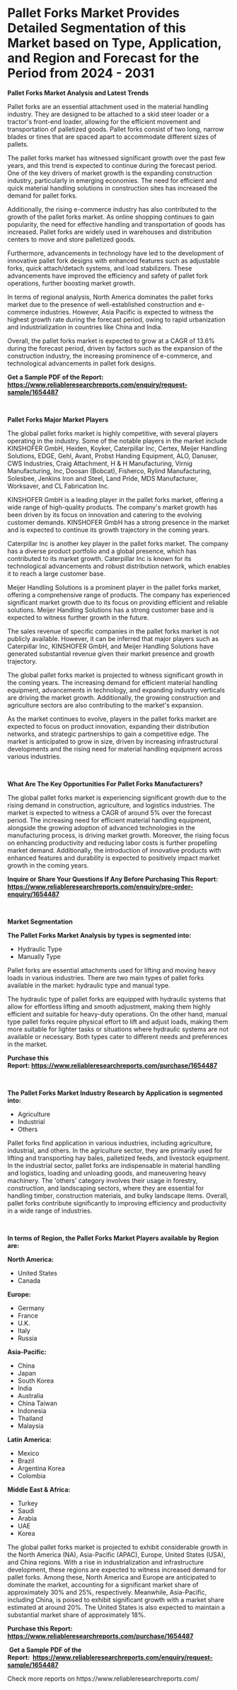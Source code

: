 <p><h1>Pallet Forks Market Provides Detailed Segmentation of this Market based on Type, Application, and Region and Forecast for the Period from 2024 - 2031</h1></p><p><strong>Pallet Forks Market Analysis and Latest Trends</strong></p>
<p><p>Pallet forks are an essential attachment used in the material handling industry. They are designed to be attached to a skid steer loader or a tractor's front-end loader, allowing for the efficient movement and transportation of palletized goods. Pallet forks consist of two long, narrow blades or tines that are spaced apart to accommodate different sizes of pallets.</p><p>The pallet forks market has witnessed significant growth over the past few years, and this trend is expected to continue during the forecast period. One of the key drivers of market growth is the expanding construction industry, particularly in emerging economies. The need for efficient and quick material handling solutions in construction sites has increased the demand for pallet forks.</p><p>Additionally, the rising e-commerce industry has also contributed to the growth of the pallet forks market. As online shopping continues to gain popularity, the need for effective handling and transportation of goods has increased. Pallet forks are widely used in warehouses and distribution centers to move and store palletized goods.</p><p>Furthermore, advancements in technology have led to the development of innovative pallet fork designs with enhanced features such as adjustable forks, quick attach/detach systems, and load stabilizers. These advancements have improved the efficiency and safety of pallet fork operations, further boosting market growth.</p><p>In terms of regional analysis, North America dominates the pallet forks market due to the presence of well-established construction and e-commerce industries. However, Asia Pacific is expected to witness the highest growth rate during the forecast period, owing to rapid urbanization and industrialization in countries like China and India.</p><p>Overall, the pallet forks market is expected to grow at a CAGR of 13.6% during the forecast period, driven by factors such as the expansion of the construction industry, the increasing prominence of e-commerce, and technological advancements in pallet fork designs.</p></p>
<p><strong>Get a Sample PDF of the Report:&nbsp; <a href="https://www.reliableresearchreports.com/enquiry/request-sample/1654487">https://www.reliableresearchreports.com/enquiry/request-sample/1654487</a></strong></p>
<p>&nbsp;</p>
<p><strong>Pallet Forks Major Market Players</strong></p>
<p><p>The global pallet forks market is highly competitive, with several players operating in the industry. Some of the notable players in the market include KINSHOFER GmbH, Heiden, Koyker, Caterpillar Inc, Certex, Meijer Handling Solutions, EDGE, Gehl, Avant, Probst Handing Equipment, ALO, Danuser, CWS Industries, Craig Attachment, H & H Manufacturing, Virnig Manufacturing, Inc, Doosan (Bobcat), Fisherco, Rylind Manufacturing, Solesbee, Jenkins Iron and Steel, Land Pride, MDS Manufacturer, Worksaver, and CL Fabrication Inc.</p><p>KINSHOFER GmbH is a leading player in the pallet forks market, offering a wide range of high-quality products. The company's market growth has been driven by its focus on innovation and catering to the evolving customer demands. KINSHOFER GmbH has a strong presence in the market and is expected to continue its growth trajectory in the coming years.</p><p>Caterpillar Inc is another key player in the pallet forks market. The company has a diverse product portfolio and a global presence, which has contributed to its market growth. Caterpillar Inc is known for its technological advancements and robust distribution network, which enables it to reach a large customer base.</p><p>Meijer Handling Solutions is a prominent player in the pallet forks market, offering a comprehensive range of products. The company has experienced significant market growth due to its focus on providing efficient and reliable solutions. Meijer Handling Solutions has a strong customer base and is expected to witness further growth in the future.</p><p>The sales revenue of specific companies in the pallet forks market is not publicly available. However, it can be inferred that major players such as Caterpillar Inc, KINSHOFER GmbH, and Meijer Handling Solutions have generated substantial revenue given their market presence and growth trajectory.</p><p>The global pallet forks market is projected to witness significant growth in the coming years. The increasing demand for efficient material handling equipment, advancements in technology, and expanding industry verticals are driving the market growth. Additionally, the growing construction and agriculture sectors are also contributing to the market's expansion.</p><p>As the market continues to evolve, players in the pallet forks market are expected to focus on product innovation, expanding their distribution networks, and strategic partnerships to gain a competitive edge. The market is anticipated to grow in size, driven by increasing infrastructural developments and the rising need for material handling equipment across various industries.</p></p>
<p>&nbsp;</p>
<p><strong>What Are The Key Opportunities For Pallet Forks Manufacturers?</strong></p>
<p><p>The global pallet forks market is experiencing significant growth due to the rising demand in construction, agriculture, and logistics industries. The market is expected to witness a CAGR of around 5% over the forecast period. The increasing need for efficient material handling equipment, alongside the growing adoption of advanced technologies in the manufacturing process, is driving market growth. Moreover, the rising focus on enhancing productivity and reducing labor costs is further propelling market demand. Additionally, the introduction of innovative products with enhanced features and durability is expected to positively impact market growth in the coming years.</p></p>
<p><strong>Inquire or Share Your Questions If Any Before Purchasing This Report: <a href="https://www.reliableresearchreports.com/enquiry/pre-order-enquiry/1654487">https://www.reliableresearchreports.com/enquiry/pre-order-enquiry/1654487</a></strong></p>
<p>&nbsp;</p>
<p><strong>Market Segmentation</strong></p>
<p><strong>The Pallet Forks Market Analysis by types is segmented into:</strong></p>
<p><ul><li>Hydraulic Type</li><li>Manually Type</li></ul></p>
<p><p>Pallet forks are essential attachments used for lifting and moving heavy loads in various industries. There are two main types of pallet forks available in the market: hydraulic type and manual type. </p><p>The hydraulic type of pallet forks are equipped with hydraulic systems that allow for effortless lifting and smooth adjustment, making them highly efficient and suitable for heavy-duty operations. On the other hand, manual type pallet forks require physical effort to lift and adjust loads, making them more suitable for lighter tasks or situations where hydraulic systems are not available or necessary. Both types cater to different needs and preferences in the market.</p></p>
<p><strong>Purchase this Report:&nbsp;<a href="https://www.reliableresearchreports.com/purchase/1654487">https://www.reliableresearchreports.com/purchase/1654487</a></strong></p>
<p>&nbsp;</p>
<p><strong>The Pallet Forks Market Industry Research by Application is segmented into:</strong></p>
<p><ul><li>Agriculture</li><li>Industrial</li><li>Others</li></ul></p>
<p><p>Pallet forks find application in various industries, including agriculture, industrial, and others. In the agriculture sector, they are primarily used for lifting and transporting hay bales, palletized feeds, and livestock equipment. In the industrial sector, pallet forks are indispensable in material handling and logistics, loading and unloading goods, and maneuvering heavy machinery. The 'others' category involves their usage in forestry, construction, and landscaping sectors, where they are essential for handling timber, construction materials, and bulky landscape items. Overall, pallet forks contribute significantly to improving efficiency and productivity in a wide range of industries.</p></p>
<p>&nbsp;</p>
<p><strong>In terms of Region, the Pallet Forks Market Players available by Region are:</strong></p>
<p>
    <p> <strong> North America: </strong>
        <ul>
            <li>United States</li>
            <li>Canada</li>
        </ul>
        </p> 
    <p> <strong> Europe: </strong>
        <ul>
            <li>Germany</li>
            <li>France</li>
            <li>U.K.</li>
            <li>Italy</li>
            <li>Russia</li>
        </ul>
        </p> 
    <p> <strong> Asia-Pacific: </strong>
        <ul>
            <li>China</li>
            <li>Japan</li>
            <li>South Korea</li>
            <li>India</li>
            <li>Australia</li>
            <li>China Taiwan</li>
            <li>Indonesia</li>
            <li>Thailand</li>
            <li>Malaysia</li>
        </ul>
        </p> 
    <p> <strong> Latin America: </strong>
        <ul>
            <li>Mexico</li>
            <li>Brazil</li>
            <li>Argentina Korea</li>
            <li>Colombia</li>
        </ul>
        </p> 
    <p> <strong> Middle East & Africa: </strong>
        <ul>
            <li>Turkey</li>
            <li>Saudi</li>
            <li>Arabia</li>
            <li>UAE</li>
            <li>Korea</li>
        </ul>
    </p>
    </p>
<p><p>The global pallet forks market is projected to exhibit considerable growth in the North America (NA), Asia-Pacific (APAC), Europe, United States (USA), and China regions. With a rise in industrialization and infrastructure development, these regions are expected to witness increased demand for pallet forks. Among these, North America and Europe are anticipated to dominate the market, accounting for a significant market share of approximately 30% and 25%, respectively. Meanwhile, Asia-Pacific, including China, is poised to exhibit significant growth with a market share estimated at around 20%. The United States is also expected to maintain a substantial market share of approximately 18%.</p></p>
<p><strong>Purchase this Report: <a href="https://www.reliableresearchreports.com/purchase/1654487">https://www.reliableresearchreports.com/purchase/1654487</a></strong></p>
<p>&nbsp;<strong>Get a Sample PDF of the Report:&nbsp;&nbsp;<a href="https://www.reliableresearchreports.com/enquiry/request-sample/1654487">https://www.reliableresearchreports.com/enquiry/request-sample/1654487</a></strong></p>
<p><strong></strong></p>
<p>Check more reports on https://www.reliableresearchreports.com/</p>